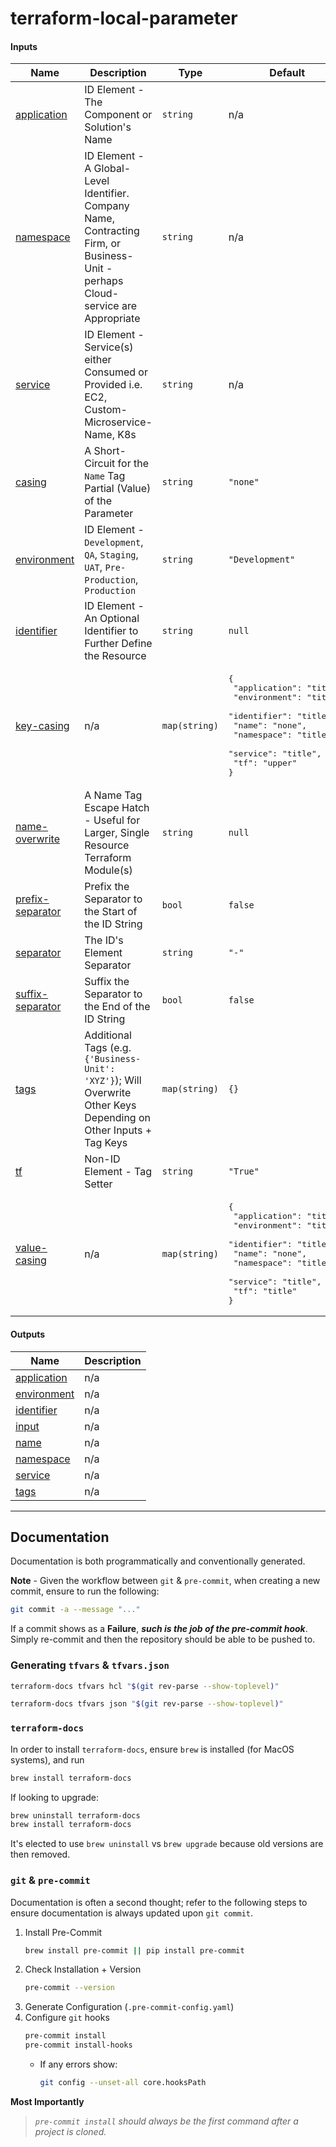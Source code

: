 <!-- BEGIN_TF_DOCS -->
# terraform-local-parameter #

#### Inputs

| Name | Description | Type | Default | Required |
|------|-------------|------|---------|:--------:|
| <a name="input_application"></a> [application](#input_application) | ID Element - The Component or Solution's Name | `string` | n/a | yes |
| <a name="input_namespace"></a> [namespace](#input_namespace) | ID Element - A Global-Level Identifier. Company Name, Contracting Firm, or Business-Unit - perhaps Cloud-service are Appropriate | `string` | n/a | yes |
| <a name="input_service"></a> [service](#input_service) | ID Element - Service(s) either Consumed or Provided i.e. EC2, Custom-Microservice-Name, K8s | `string` | n/a | yes |
| <a name="input_casing"></a> [casing](#input_casing) | A Short-Circuit for the `Name` Tag Partial (Value) of the Parameter | `string` | `"none"` | no |
| <a name="input_environment"></a> [environment](#input_environment) | ID Element - `Development`, `QA`, `Staging`, `UAT`, `Pre-Production`, `Production` | `string` | `"Development"` | no |
| <a name="input_identifier"></a> [identifier](#input_identifier) | ID Element - An Optional Identifier to Further Define the Resource | `string` | `null` | no |
| <a name="input_key-casing"></a> [key-casing](#input_key-casing) | n/a | `map(string)` | <pre>{<br>  "application": "title",<br>  "environment": "title",<br>  "identifier": "title",<br>  "name": "none",<br>  "namespace": "title",<br>  "service": "title",<br>  "tf": "upper"<br>}</pre> | no |
| <a name="input_name-overwrite"></a> [name-overwrite](#input_name-overwrite) | A Name Tag Escape Hatch - Useful for Larger, Single Resource Terraform Module(s) | `string` | `null` | no |
| <a name="input_prefix-separator"></a> [prefix-separator](#input_prefix-separator) | Prefix the Separator to the Start of the ID String | `bool` | `false` | no |
| <a name="input_separator"></a> [separator](#input_separator) | The ID's Element Separator | `string` | `"-"` | no |
| <a name="input_suffix-separator"></a> [suffix-separator](#input_suffix-separator) | Suffix the Separator to the End of the ID String | `bool` | `false` | no |
| <a name="input_tags"></a> [tags](#input_tags) | Additional Tags (e.g. `{'Business-Unit': 'XYZ'}`); Will Overwrite Other Keys Depending on Other Inputs + Tag Keys | `map(string)` | `{}` | no |
| <a name="input_tf"></a> [tf](#input_tf) | Non-ID Element - Tag Setter | `string` | `"True"` | no |
| <a name="input_value-casing"></a> [value-casing](#input_value-casing) | n/a | `map(string)` | <pre>{<br>  "application": "title",<br>  "environment": "title",<br>  "identifier": "title",<br>  "name": "none",<br>  "namespace": "title",<br>  "service": "title",<br>  "tf": "title"<br>}</pre> | no |

#### Outputs

| Name | Description |
|------|-------------|
| <a name="output_application"></a> [application](#output_application) | n/a |
| <a name="output_environment"></a> [environment](#output_environment) | n/a |
| <a name="output_identifier"></a> [identifier](#output_identifier) | n/a |
| <a name="output_input"></a> [input](#output_input) | n/a |
| <a name="output_name"></a> [name](#output_name) | n/a |
| <a name="output_namespace"></a> [namespace](#output_namespace) | n/a |
| <a name="output_service"></a> [service](#output_service) | n/a |
| <a name="output_tags"></a> [tags](#output_tags) | n/a |



---
## Documentation ##

Documentation is both programmatically and conventionally generated.

**Note** - Given the workflow between `git` & `pre-commit`, when creating
a new commit, ensure to run the following:

```bash
git commit -a --message "..."
```

If a commit shows as a **Failure**, ***such is the job of the pre-commit hook***. 
Simply re-commit and then the repository should be able to be pushed to.

### Generating `tfvars` & `tfvars.json` ###

```bash
terraform-docs tfvars hcl "$(git rev-parse --show-toplevel)"

terraform-docs tfvars json "$(git rev-parse --show-toplevel)"
```

### `terraform-docs` ###

In order to install `terraform-docs`, ensure `brew` is installed (for MacOS systems), and run

```bash
brew install terraform-docs
```

If looking to upgrade:

```bash
brew uninstall terraform-docs
brew install terraform-docs
```

It's elected to use `brew uninstall` vs `brew upgrade` because old versions are then removed.

### `git` & `pre-commit` ###

Documentation is often a second thought; refer to the following steps to ensure documentation is always updated
upon `git commit`.

1. Install Pre-Commit
    ```bash
    brew install pre-commit || pip install pre-commit
    ```
2. Check Installation + Version
    ```bash
    pre-commit --version
    ```
3. Generate Configuration (`.pre-commit-config.yaml`)
4. Configure `git` hooks
    ```bash
    pre-commit install
    pre-commit install-hooks
    ```
    - If any errors show:
        ```bash
        git config --unset-all core.hooksPath
        ```

**Most Importantly**

> *`pre-commit install` should always be the first command after a project is cloned.*
<!-- END_TF_DOCS -->